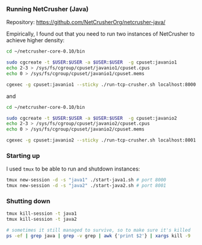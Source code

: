 ### Running NetCrusher (Java)

Repository: https://github.com/NetCrusherOrg/netcrusher-java/

Empirically, I found out that you need to run two instances of NetCrusher to achieve higher density:

```bash
cd ~/netcrusher-core-0.10/bin

sudo cgcreate -t $USER:$USER -a $USER:$USER  -g cpuset:javanio1
echo 2-3 > /sys/fs/cgroup/cpuset/javanio1/cpuset.cpus
echo 0 > /sys/fs/cgroup/cpuset/javanio1/cpuset.mems

cgexec -g cpuset:javanio1 --sticky ./run-tcp-crusher.sh localhost:8000 localhost:80
```

and 
```bash
cd ~/netcrusher-core-0.10/bin

sudo cgcreate -t $USER:$USER -a $USER:$USER  -g cpuset:javanio2
echo 2-3 > /sys/fs/cgroup/cpuset/javanio2/cpuset.cpus
echo 0 > /sys/fs/cgroup/cpuset/javanio2/cpuset.mems

cgexec -g cpuset:javanio2 --sticky ./run-tcp-crusher.sh localhost:8001 localhost:80
```

### Starting up

I used `tmux` to be able to run and shutdown instances:

```bash
tmux new-session -d -s "java1" ./start-java1.sh # port 8000
tmux new-session -d -s "java2" ./start-java2.sh # port 8001
```

### Shutting down

```bash
tmux kill-session -t java1
tmux kill-session -t java2

# sometimes it still managed to survive, so to make sure it's killed
ps -ef | grep java | grep -v grep | awk {'print $2'} | xargs kill -9
```
